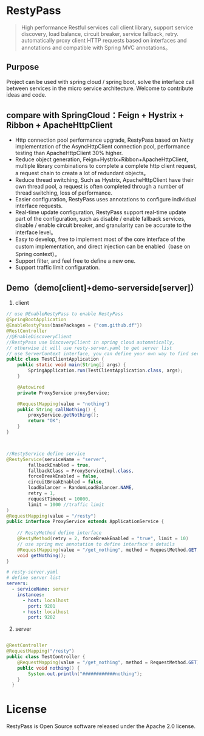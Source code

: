# RestyPass
>High performance Restful services call client library, support service discovery, load balance, circuit breaker, service fallback, retry. 
automatically proxy client HTTP requests based on interfaces and annotations and compatible with Spring MVC annotations。

## Purpose 

Project can be used with spring cloud / spring boot, solve the interface call between services in the micro service architecture.
Welcome to contribute ideas and code. 

## compare with SpringCloud：Feign + Hystrix + Ribbon + ApacheHttpClient
- Http connection pool performance upgrade, RestyPass based on Netty implementation of the AsyncHttpClient connection pool, performance testing than ApacheHttpClient 30% higher.
- Reduce object generation, Feign+Hystrix+Ribbon+ApacheHttpClient, multiple library combinations to complete a complete http client request, a request chain to create a lot of redundant objects。
- Reduce thread switching, Such as Hystrix, ApacheHttpClient have their own thread pool, a request is often completed through a number of thread switching, loss of performance.
- Easier configuration, RestyPass uses annotations to configure individual interface requests.
- Real-time update configuration, RestyPass support real-time update part of the configuration, such as  disable / enable fallback services, disable / enable circuit breaker, and granularity can be accurate to the interface level。
- Easy to develop, free to implement most of the core interface of the custom implementation, and direct injection can be enabled（base on Spring context）。 
- Support filter, and feel free to define a new one. 
- Support traffic limit configuration.
## Demo（demo[client]+demo-serverside[server]） 

1. client 

```java
// use @EnableRestyPass to enable RestyPass
@SpringBootApplication
@EnableRestyPass(basePackages = {"com.github.df"})
@RestController
//@EnableDiscoveryClient
//RestyPass use DiscoveryClient in spring cloud automatically,
// otherwise it will use resty-server.yaml to get server list
// use ServerContext interface, you can define your own way to find server, just inject it as a normal bean will be fine. 
public class TestClientApplication {
    public static void main(String[] args) {
        SpringApplication.run(TestClientApplication.class, args);
    }

    @Autowired
    private ProxyService proxyService;

    @RequestMapping(value = "nothing")
    public String callNothing() {
        proxyService.getNothing();
        return "OK";
    }
}



//RestyService define service
@RestyService(serviceName = "server",
        fallbackEnabled = true,
        fallbackClass = ProxyServiceImpl.class,
        forceBreakEnabled = false,
        circuitBreakEnabled = false,
        loadBalancer = RandomLoadBalancer.NAME,
        retry = 1,
        requestTimeout = 10000,
        limit = 1000 //traffic limit
)
@RequestMapping(value = "/resty")
public interface ProxyService extends ApplicationService {
    
    // RestyMethod define interface
    @RestyMethod(retry = 2, forceBreakEnabled = "true", limit = 10)
    // use spring mvc annotation to define interface's details
    @RequestMapping(value = "/get_nothing", method = RequestMethod.GET, headers = "Client=RestyProxy", params = "Param1=val1")
    void getNothing();
}

```

```yaml
# resty-server.yaml
# define server list
servers:
  - serviceName: server
    instances:
      - host: localhost
        port: 9201
      - host: localhost
        port: 9202
```
2. server 

```java 

@RestController
@RequestMapping("/resty")
public class TestController {
    @RequestMapping(value = "/get_nothing", method = RequestMethod.GET)
    public void nothing() {
        System.out.println("############nothing");
    }
  }
```


# License

RestyPass is Open Source software released under the Apache 2.0 license.